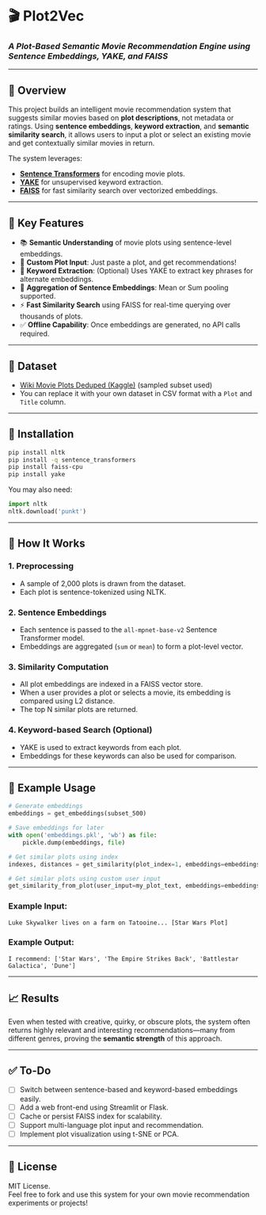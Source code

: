 
# 🎬 **Plot2Vec**  
### _A Plot-Based Semantic Movie Recommendation Engine using Sentence Embeddings, YAKE, and FAISS_

---

## 📌 Overview

This project builds an intelligent movie recommendation system that suggests similar movies based on **plot descriptions**, not metadata or ratings. Using **sentence embeddings**, **keyword extraction**, and **semantic similarity search**, it allows users to input a plot or select an existing movie and get contextually similar movies in return.

The system leverages:
- **[Sentence Transformers](https://www.sbert.net/)** for encoding movie plots.
- **[YAKE](https://github.com/LIAAD/yake)** for unsupervised keyword extraction.
- **[FAISS](https://github.com/facebookresearch/faiss)** for fast similarity search over vectorized embeddings.

---

## 🧠 Key Features

- 📚 **Semantic Understanding** of movie plots using sentence-level embeddings.
- 🧩 **Custom Plot Input**: Just paste a plot, and get recommendations!
- 🧠 **Keyword Extraction**: (Optional) Uses YAKE to extract key phrases for alternate embeddings.
- 🧮 **Aggregation of Sentence Embeddings**: Mean or Sum pooling supported.
- ⚡ **Fast Similarity Search** using FAISS for real-time querying over thousands of plots.
- ✅ **Offline Capability**: Once embeddings are generated, no API calls required.

---

## 📂 Dataset

- [Wiki Movie Plots Deduped (Kaggle)](https://www.kaggle.com/datasets/ashirwadsangwan/imdb-dataset) (sampled subset used)
- You can replace it with your own dataset in CSV format with a `Plot` and `Title` column.

---

## 🧰 Installation

```bash
pip install nltk
pip install -q sentence_transformers
pip install faiss-cpu
pip install yake
```

You may also need:

```python
import nltk
nltk.download('punkt')
```

---

## 🚀 How It Works

### 1. **Preprocessing**
- A sample of 2,000 plots is drawn from the dataset.
- Each plot is sentence-tokenized using NLTK.

### 2. **Sentence Embeddings**
- Each sentence is passed to the `all-mpnet-base-v2` Sentence Transformer model.
- Embeddings are aggregated (`sum` or `mean`) to form a plot-level vector.

### 3. **Similarity Computation**
- All plot embeddings are indexed in a FAISS vector store.
- When a user provides a plot or selects a movie, its embedding is compared using L2 distance.
- The top N similar plots are returned.

### 4. **Keyword-based Search (Optional)**
- YAKE is used to extract keywords from each plot.
- Embeddings for these keywords can also be used for comparison.

---

## 🧪 Example Usage

```python
# Generate embeddings
embeddings = get_embeddings(subset_500)

# Save embeddings for later
with open('embeddings.pkl', 'wb') as file:
    pickle.dump(embeddings, file)

# Get similar plots using index
indexes, distances = get_similarity(plot_index=1, embeddings=embeddings, num_of_similars=5)

# Get similar plots using custom user input
get_similarity_from_plot(user_input=my_plot_text, embeddings=embeddings, num_of_similars=4, print_plot=True)
```

### Example Input:
```text
Luke Skywalker lives on a farm on Tatooine... [Star Wars Plot]
```

### Example Output:
```text
I recommend: ['Star Wars', 'The Empire Strikes Back', 'Battlestar Galactica', 'Dune']
```

---

## 📈 Results

Even when tested with creative, quirky, or obscure plots, the system often returns highly relevant and interesting recommendations—many from different genres, proving the **semantic strength** of this approach.

---

## ✅ To-Do

- [ ] Switch between sentence-based and keyword-based embeddings easily.
- [ ] Add a web front-end using Streamlit or Flask.
- [ ] Cache or persist FAISS index for scalability.
- [ ] Support multi-language plot input and recommendation.
- [ ] Implement plot visualization using t-SNE or PCA.

---

## 📜 License

MIT License.  
Feel free to fork and use this system for your own movie recommendation experiments or projects!
